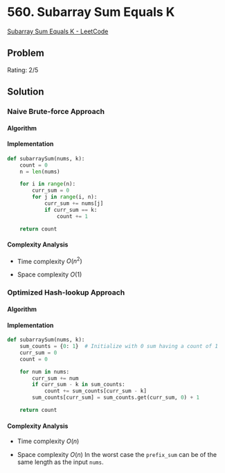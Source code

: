 # 560. Subarray Sum Equals K

[Subarray Sum Equals K - LeetCode](https://leetcode.com/problems/subarray-sum-equals-k/description/)

## Problem

Rating: 2/5

## Solution

### Naive Brute-force Approach

#### Algorithm

#### Implementation

```python
def subarraySum(nums, k):
    count = 0
    n = len(nums)

    for i in range(n):
        curr_sum = 0
        for j in range(i, n):
            curr_sum += nums[j]
            if curr_sum == k:
                count += 1

    return count
```

#### Complexity Analysis

- Time complexity $O(n^2)$

- Space complexity $O(1)$


### Optimized Hash-lookup Approach

#### Algorithm

#### Implementation

```python
def subarraySum(nums, k):
    sum_counts = {0: 1}  # Initialize with 0 sum having a count of 1
    curr_sum = 0
    count = 0

    for num in nums:
        curr_sum += num
        if curr_sum - k in sum_counts:
            count += sum_counts[curr_sum - k]
        sum_counts[curr_sum] = sum_counts.get(curr_sum, 0) + 1

    return count
```

#### Complexity Analysis

- Time complexity $O(n)$

- Space complexity $O(n)$
In the worst case the `prefix_sum` can be of the same length as the input `nums`.